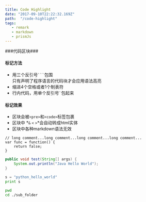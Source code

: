 ```yaml
---
title: Code Highlight
date: "2017-09-10T22:22:32.169Z"
path:  "/code-highlight"
tags:
   - remark
   - markdown
   - prismJs
---
```


###代码区块###
#### 标记方法
- 用三个反引号<code>&#96;&#96;&#96;</code>包围  
  只有声明了程序语言的代码块才会应用语法高亮
- 缩进4个空格或者1个制表符
- 行内代码，用单个反引号<code>&#96;</code>包起来

#### 标记效果
- 区块会被`<pre>`和`<code>`标签包裹
- 区块中 *`&` `<` `>`*会自动转成html实体 
- 区块中各种markdown语法无效

```javascript{1-2,22}
// long comment...long comment...long comment...long comment... 
var func = function() {
    return false;
}
```

```java
public void test(String[] args) {
    System.out.println("Java Hello World");
} 
```

```python
s = "python_hello_world"
print s
```

```bash
pwd 
cd ./sub_folder
```